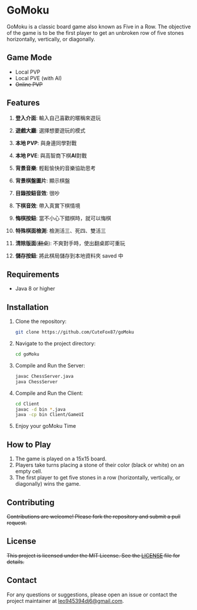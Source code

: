 # GoMoku

GoMoku is a classic board game also known as Five in a Row. The objective of the game is to be the first player to get an unbroken row of five stones horizontally, vertically, or diagonally.

## Game Mode

- Local PVP
- Local PVE (with AI)
- ~~Online PVP~~

## Features

1. **登入介面**: 輸入自己喜歡的暱稱來遊玩

2. **遊戲大廳**: 選擇想要遊玩的模式

3. **本地 PVP**: 與身邊同學對戰

4. **本地 PVE**: 與高智商下棋**AI**對戰

5. **背景音樂**: 輕鬆愉快的音樂協助思考

6. **背景棋盤圖片**: 顯示棋盤

7. **目錄按鈕音效**: 很吵

8. **下棋音效**: 帶入真實下棋情境

9. **悔棋按鈕**: 當不小心下錯棋時，就可以悔棋

10. **特殊棋面檢測**: 檢測活三、死四、雙活三

11. **清除版面**(~~翻桌~~): 不爽對手時，使出翻桌即可重玩

12. **儲存按鈕**: 將此棋局儲存到本地資料夾 saved 中



## Requirements

- Java 8 or higher

## Installation

1. Clone the repository:
    ```sh
    git clone https://github.com/CuteFox87/goMoku
    ```
2. Navigate to the project directory:
    ```sh
    cd goMoku
    ```
3. Compile and Run the Server:
    ```sh
    javac ChessServer.java
    java ChessServer
    ```
3. Compile and Run the Client:
    ```sh
    cd Client
    javac -d bin *.java
    java -cp bin Client/GameUI
    ```
4. Enjoy your goMoku Time

## How to Play

1. The game is played on a 15x15 board.
2. Players take turns placing a stone of their color (black or white) on an empty cell.
3. The first player to get five stones in a row (horizontally, vertically, or diagonally) wins the game.

## Contributing

~~Contributions are welcome! Please fork the repository and submit a pull request.~~

## License

~~This project is licensed under the MIT License. See the [LICENSE](LICENSE) file for details.~~

## Contact

For any questions or suggestions, please open an issue or contact the project maintainer at leo945394dj6@gmail.com.
